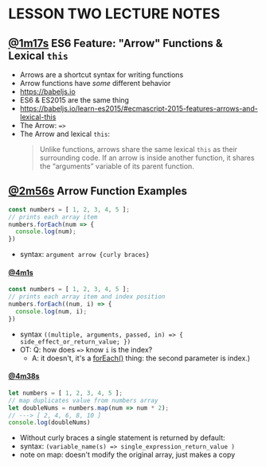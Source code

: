 # LESSON TWO LECTURE NOTES
## [@1m17s](https://youtu.be/FQPowZglpJA?t=1m17s) **ES6 Feature: "Arrow" Functions & Lexical `this`**
- Arrows are a shortcut syntax for writing functions
- Arrow functions have _some_ different behavior
- https://babeljs.io
- ES6 & ES2015 are the same thing
- https://babeljs.io/learn-es2015/#ecmascript-2015-features-arrows-and-lexical-this
- The Arrow: `=>`
- The Arrow and lexical `this`:
  > Unlike functions, arrows share the same lexical `this` as their surrounding code. If an arrow is inside another function, it shares the “arguments” variable of its parent function.

## [@2m56s](https://youtu.be/FQPowZglpJA?t=2m56s) **Arrow Function Examples**
```js
const numbers = [ 1, 2, 3, 4, 5 ];
// prints each array item
numbers.forEach(num => {
  console.log(num);
})
```
- syntax: `argument arrow {curly braces}`

#### [@4m1s](https://youtu.be/FQPowZglpJA?t=4m1s)
```js
const numbers = [ 1, 2, 3, 4, 5 ];
// prints each array item and index position
numbers.forEach((num, i) => {
  console.log(num, i);
})
```
- syntax `((multiple, arguments, passed, in) => { side_effect_or_return_value; })`
- OT: Q: how does `=>` know `i` is the index?
  - A: it doesn't, it's a [forEach()](https://developer.mozilla.org/en-US/docs/Web/JavaScript/Reference/Global_Objects/Array/forEach?v=example) thing: the second parameter is index.)

#### [@4m38s](https://youtu.be/FQPowZglpJA?t=4m38s)
```js
let numbers = [ 1, 2, 3, 4, 5 ];
// map duplicates value from numbers array
let doubleNums = numbers.map(num => num * 2);
// ---> [ 2, 4, 6, 8, 10 ]
console.log(doubleNums)
```
- Without curly braces a single statement is returned by default:
- syntax: `(variable_name(s) => single_expression_return_value )`
- note on map: doesn't modify the original array, just makes a copy
